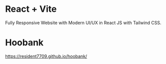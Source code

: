 # React + Vite

Fully Responsive Website with Modern UI/UX in React JS with Tailwind CSS.

# Hoobank

https://resident7709.github.io/hoobank/
